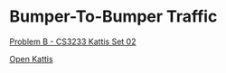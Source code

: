 # Bumper-To-Bumper Traffic

[Problem B - CS3233 Kattis Set 02](https://nus.kattis.com/sessions/d9ah9a/problems/traffic)

[Open Kattis](https://open.kattis.com/problems/traffic)
